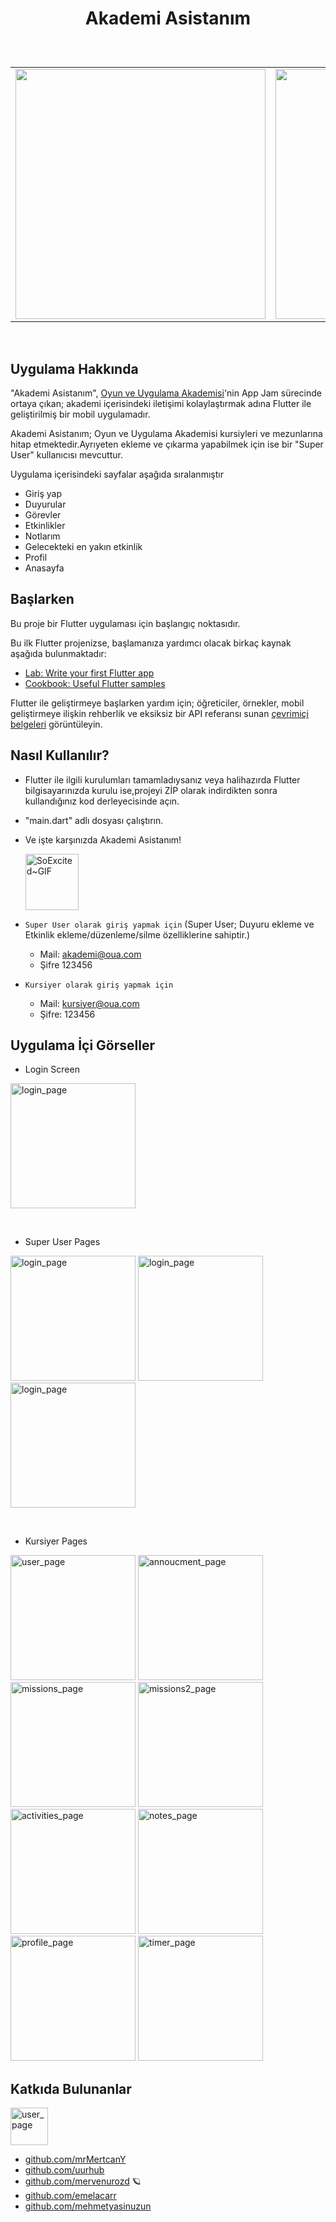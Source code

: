 # <p align=center>Akademi Asistanım</p>
<br>
<table align=center>
<tr>
<td><img src="https://cdn.discordapp.com/attachments/1093601349431726132/1094641649117839492/IMG_0542.png" style="width:400px"></td>
<td><img src="https://oyunveuygulamaakademisi.bonapply.com/default_logos/oua_logo.png?v=3" style="width:400px"></td>
</tr>
</table>

<br>

## Uygulama Hakkında

<p>"Akademi Asistanım", <a href="https://oyunveuygulamaakademisi.com/">Oyun ve Uygulama Akademisi</a>'nin App Jam sürecinde ortaya çıkan; akademi içerisindeki iletişimi kolaylaştırmak adına Flutter ile geliştirilmiş bir mobil uygulamadır.</p>
<p>Akademi Asistanım; Oyun ve Uygulama Akademisi kursiyleri ve mezunlarına hitap etmektedir.Ayrıyeten ekleme ve çıkarma yapabilmek için ise bir "Super User" kullanıcısı mevcuttur.</p>
<p>Uygulama içerisindeki sayfalar aşağıda sıralanmıştır</p>
<ul>
  <li>Giriş yap</li>
  <li>Duyurular</li>
  <li>Görevler</li>
  <li>Etkinlikler</li>
  <li>Notlarım</li>
  <li>Gelecekteki en yakın etkinlik</li>
  <li>Profil</li>
  <li>Anasayfa</li>
</ul>

## Başlarken

Bu proje bir Flutter uygulaması için başlangıç noktasıdır.

Bu ilk Flutter projenizse, başlamanıza yardımcı olacak birkaç kaynak aşağıda bulunmaktadır:

- [Lab: Write your first Flutter app](https://docs.flutter.dev/get-started/codelab)
- [Cookbook: Useful Flutter samples](https://docs.flutter.dev/cookbook)

Flutter ile geliştirmeye başlarken yardım için; öğreticiler, örnekler, mobil geliştirmeye ilişkin rehberlik ve eksiksiz bir API referansı sunan [çevrimiçi belgeleri](https://docs.flutter.dev/) görüntüleyin.


## Nasıl Kullanılır?

- Flutter ile ilgili kurulumları tamamladıysanız veya halihazırda Flutter bilgisayarınızda kurulu ise,projeyi ZİP olarak indirdikten sonra kullandığınız kod derleyecisinde açın.

- "main.dart" adlı dosyası çalıştırın.

- <p>Ve işte karşınızda Akademi Asistanım!</p>
   <img src="https://user-images.githubusercontent.com/70581331/230783849-a7506a4a-9e6b-431c-88e2-fb775c34f3e4.gif" style="width:85px;height:90px;" alt="SoExcited~GIF">

- ``Super User olarak giriş yapmak için`` (Super User; Duyuru ekleme ve Etkinlik ekleme/düzenleme/silme özelliklerine sahiptir.) 
  - Mail:  akademi@oua.com
  - Şifre  123456
- ``Kursiyer olarak giriş yapmak için``
  - Mail:  kursiyer@oua.com
  - Şifre: 123456

## Uygulama İçi Görseller
- Login Screen
<p>
<img alt="login_page" src="https://user-images.githubusercontent.com/70581331/230794394-47a3f74c-d511-4f95-bdb0-366bff4664b3.png" style="width:200px">
</p>

<br>

- Super User Pages
<p>
<img alt="login_page" src="https://user-images.githubusercontent.com/70581331/230794460-4fb7fe93-a7e2-41f5-a62b-8c3184997c1f.png" style="width:200px">
<img alt="login_page" src="https://user-images.githubusercontent.com/70581331/230794693-30e0c66d-7265-4dcb-a5b2-2ece583a7d07.png" style="width:200px">
<img alt="login_page" src="https://user-images.githubusercontent.com/70581331/230794695-1d79ba2a-6caf-4794-8b27-95355d111dec.png" style="width:200px">
</p>

<br>

- Kursiyer Pages
<p>
<img alt="user_page" src="https://user-images.githubusercontent.com/70581331/230795125-b59bf89a-64f3-4e55-b506-9b24884f0f2a.png" style="width:200px">
<img alt="annoucment_page" src="https://user-images.githubusercontent.com/70581331/230795128-6219e5c5-b52c-4cd5-a116-6207738810cc.png" style="width:200px">
<img alt="missions_page" src="https://user-images.githubusercontent.com/70581331/230795129-956ca072-23a3-4bee-a4a4-48347267e925.png" style="width:200px">
<img alt="missions2_page" src="https://user-images.githubusercontent.com/70581331/230795130-ddf4e2bd-3d30-4ee1-a179-8a74455aaf04.png" style="width:200px">
<img alt="activities_page" src="https://user-images.githubusercontent.com/70581331/230795132-c5f9e827-2e79-4f33-af11-6e4bacb47c0b.png" style="width:200px">
<img alt="notes_page" src="https://user-images.githubusercontent.com/70581331/230795133-636af656-d03f-4f1f-8cd0-2c72f200c226.png" style="width:200px">
<img alt="profile_page" src="https://user-images.githubusercontent.com/70581331/230795134-1ce68a5c-eb01-426b-96ab-54a2e3fe69e2.png" style="width:200px">
<img alt="timer_page" src="https://user-images.githubusercontent.com/70581331/230795260-54714123-67bb-4806-adad-845b0f4e5190.png" style="width:200px">
</p>

## Katkıda Bulunanlar
<img alt="user_page" src="https://user-images.githubusercontent.com/70581331/230795868-812e665a-ce8e-4681-9c12-9aacb3ac8ac5.png" style="width:60px">

- [github.com/mrMertcanY](https://github.com/mrMertcanY)
- [github.com/uurhub](https://github.com/uurhub)
- [github.com/mervenurozd](https://github.com/mervenurozd) 🪐
- [github.com/emelacarr](https://github.com/emelacarr)
- [github.com/mehmetyasinuzun](https://github.com/mehmetyasinuzun)
